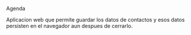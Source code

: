 Agenda

Aplicacion web que permite guardar los datos de contactos y esos datos persisten en el navegador aun despues de cerrarlo.
